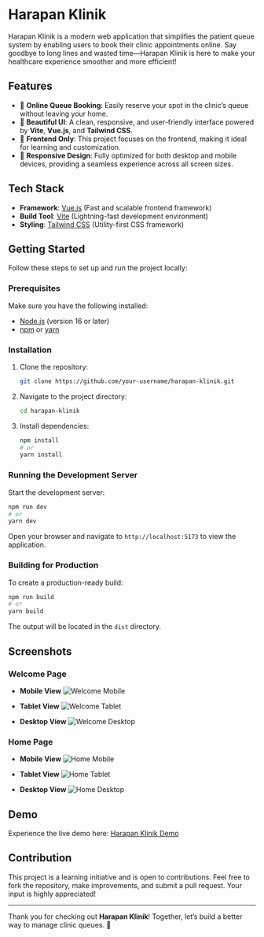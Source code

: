 # Harapan Klinik

Harapan Klinik is a modern web application that simplifies the patient queue system by enabling users to book their clinic appointments online. Say goodbye to long lines and wasted time—Harapan Klinik is here to make your healthcare experience smoother and more efficient!

## Features

- 🔗 **Online Queue Booking**: Easily reserve your spot in the clinic’s queue without leaving your home.
- 🌈 **Beautiful UI**: A clean, responsive, and user-friendly interface powered by **Vite**, **Vue.js**, and **Tailwind CSS**.
- 🔧 **Frontend Only**: This project focuses on the frontend, making it ideal for learning and customization.
- 🔧 **Responsive Design**: Fully optimized for both desktop and mobile devices, providing a seamless experience across all screen sizes.

## Tech Stack

- **Framework**: [Vue.js](https://vuejs.org/) (Fast and scalable frontend framework)
- **Build Tool**: [Vite](https://vitejs.dev/) (Lightning-fast development environment)
- **Styling**: [Tailwind CSS](https://tailwindcss.com/) (Utility-first CSS framework)

## Getting Started

Follow these steps to set up and run the project locally:

### Prerequisites

Make sure you have the following installed:

- [Node.js](https://nodejs.org/) (version 16 or later)
- [npm](https://www.npmjs.com/) or [yarn](https://yarnpkg.com/)

### Installation

1. Clone the repository:

   ```bash
   git clone https://github.com/your-username/harapan-klinik.git
   ```

2. Navigate to the project directory:

   ```bash
   cd harapan-klinik
   ```

3. Install dependencies:
   ```bash
   npm install
   # or
   yarn install
   ```

### Running the Development Server

Start the development server:

```bash
npm run dev
# or
yarn dev
```

Open your browser and navigate to `http://localhost:5173` to view the application.

### Building for Production

To create a production-ready build:

```bash
npm run build
# or
yarn build
```

The output will be located in the `dist` directory.

## Screenshots

### Welcome Page

- **Mobile View**
  ![Welcome Mobile](src/assets/demo/welcome-mobile.png)

- **Tablet View**
  ![Welcome Tablet](src/assets/demo/welcome-tablet.png)

- **Desktop View**
  ![Welcome Desktop](src/assets/demo/welcome-desktop.png)

### Home Page

- **Mobile View**
  ![Home Mobile](assets/demo/home-mobile.png)

- **Tablet View**
  ![Home Tablet](assets/demo/home-tablet.png)

- **Desktop View**
  ![Home Desktop](assets/demo/home-desktop.png)

## Demo

Experience the live demo here: [Harapan Klinik Demo](https://afirenth.github.io/harapan-klinik/)

## Contribution

This project is a learning initiative and is open to contributions. Feel free to fork the repository, make improvements, and submit a pull request. Your input is highly appreciated!

---

Thank you for checking out **Harapan Klinik**! Together, let’s build a better way to manage clinic queues. 🙏
